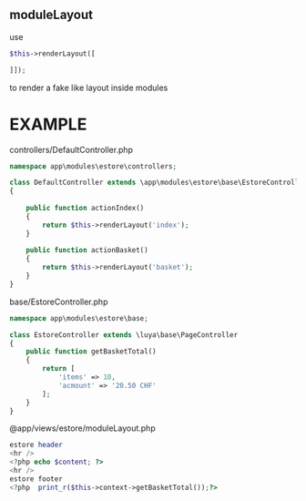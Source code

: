 moduleLayout
------------

use 
```php
$this->renderLayout([

]]); 
```

to render a fake like layout inside modules


EXAMPLE
=======
controllers/DefaultController.php
```php
namespace app\modules\estore\controllers;

class DefaultController extends \app\modules\estore\base\EstoreController
{
    
    public function actionIndex()
    {
        return $this->renderLayout('index');        
    }
    
    public function actionBasket()
    {   
        return $this->renderLayout('basket');
    }
}
```
base/EstoreController.php
```php
namespace app\modules\estore\base;

class EstoreController extends \luya\base\PageController
{
    public function getBasketTotal()
    {
        return [
            'items' => 10,
            'acmount' => '20.50 CHF'
        ];
    }
}
```

@app/views/estore/moduleLayout.php
```php
estore header
<hr />
<?php echo $content; ?>
<hr />
estore footer
<?php  print_r($this->context->getBasketTotal());?>